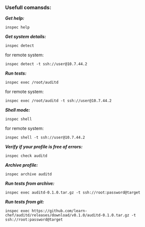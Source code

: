 ### Usefull comansds:

***Get help:***
```
inspec help
```
***Get system details:***
```
inspec detect
```
for remote system:
```
inspec detect -t ssh://user@10.7.44.2
```
***Run tests:***
```
inspec exec /root/auditd
```
for remote system:
```
inspec exec /root/auditd -t ssh://user@10.7.44.2
```
***Shell mode:***
```
inspec shell
```
for remote system:
```
inspec shell -t ssh://user@10.7.44.2
```
***Verify if your profile is free of errors:***
```
inspec check auditd
```
***Archive profile:***
```
inspec archive auditd
```
***Run tests from archive:***
```
inspec exec auditd-0.1.0.tar.gz -t ssh://root:password@target
```
***Run tests from git:***
```
inspec exec https://github.com/learn-chef/auditd/releases/download/v0.1.0/auditd-0.1.0.tar.gz -t ssh://root:password@target
```
